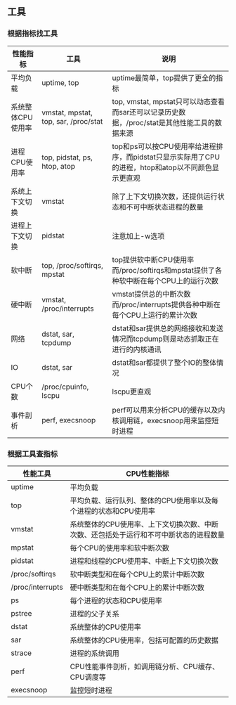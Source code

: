 ## 工具

### 根据指标找工具
|性能指标|工具|说明|
|----|----|----|
|平均负载|uptime, top|uptime最简单，top提供了更全的指标|
|系统整体CPU使用率|vmstat, mpstat, top, sar, /proc/stat|top, vmstat, mpstat只可以动态查看而sar还可以记录历史数据，/proc/stat是其他性能工具的数据来源|
|进程CPU使用率|top, pidstat, ps, htop, atop|top和ps可以按CPU使用率给进程排序，而pidstat只显示实际用了CPU的进程，htop和atop以不同颜色显示更直观|
|系统上下文切换|vmstat|除了上下文切换次数，还提供运行状态和不可中断状态进程的数量|
|进程上下文切换|pidstat|注意加上-w选项|
|软中断|top, /proc/softirqs, mpstat|top提供软中断CPU使用率而/proc/softirqs和mpstat提供了各种软中断在每个CPU上的运行次数|
|硬中断|vmstat, /proc/interrupts|vmstat提供总的中断次数而/proc/interrupts提供各种中断在每个CPU上运行的累计次数|
|网络|dstat, sar, tcpdump|dstat和sar提供总的网络接收和发送情况而tcpdump则是动态抓取正在进行的内核通讯|
|IO|dstat, sar|dstat和sar都提供了整个IO的整体情况|
|CPU个数|/proc/cpuinfo, lscpu|lscpu更直观|
|事件剖析|perf, execsnoop|perf可以用来分析CPU的缓存以及内核调用链，execsnoop用来监控短时进程|

### 根据工具查指标
|性能工具|CPU性能指标|
|----|----|
|uptime|平均负载|
|top|平均负载、运行队列、整体的CPU使用率以及每个进程的状态和CPU使用率|
|vmstat|系统整体的CPU使用率、上下文切换次数、中断次数、还包括处于运行和不可中断状态的进程数量|
|mpstat|每个CPU的使用率和软中断次数|
|pidstat|进程和线程的CPU使用率、中断上下文切换次数|
|/proc/softirqs|软中断类型和在每个CPU上的累计中断次数|
|/proc/interrupts|硬中断类型和在每个CPU上的累计中断次数|
|ps|每个进程的状态和CPU使用率|
|pstree|进程的父子关系|
|dstat|系统整体的CPU使用率|
|sar|系统整体的CPU使用率，包括可配置的历史数据|
|strace|进程的系统调用|
|perf|CPU性能事件剖析，如调用链分析、CPU缓存、CPU调度等|
|execsnoop|监控短时进程|


